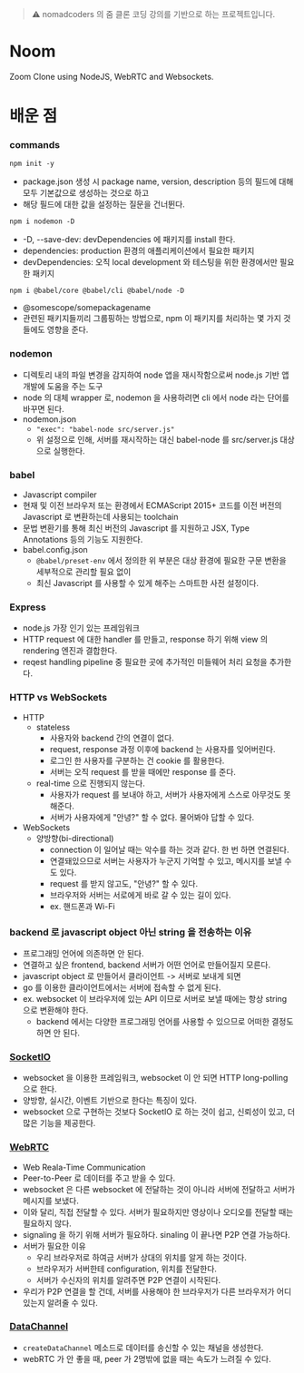 > ⚠️ nomadcoders 의 줌 클론 코딩 강의를 기반으로 하는 프로젝트입니다.

# Noom

Zoom Clone using NodeJS, WebRTC and Websockets.

# 배운 점

### commands
`npm init -y`
* package.json 생성 시 package name, version, description 등의 필드에 대해 모두 기본값으로 생성하는 것으로 하고
* 해당 필드에 대한 값을 설정하는 질문을 건너뛴다.

`npm i nodemon -D`
* -D, --save-dev: devDependencies 에 패키지를 install 한다.
* dependencies: production 환경의 애플리케이션에서 필요한 패키지
* devDependencies: 오직 local development 와 테스팅을 위한 환경에서만 필요한 패키지

`npm i @babel/core @babel/cli @babel/node -D`
* @somescope/somepackagename
* 관련된 패키지들끼리 그룹핑하는 방법으로, npm 이 패키지를 처리하는 몇 가지 것들에도 영향을 준다.

### nodemon
* 디렉토리 내의 파일 변경을 감지하여 node 앱을 재시작함으로써 node.js 기반 앱 개발에 도움을 주는 도구
* node 의 대체 wrapper 로, nodemon 을 사용하려면 cli 에서 node 라는 단어를 바꾸면 된다.
* nodemon.json
  * `"exec": "babel-node src/server.js"`
  * 위 설정으로 인해, 서버를 재시작하는 대신 babel-node 를 src/server.js 대상으로 실행한다.

### babel
* Javascript compiler
* 현재 및 이전 브라우저 또는 환경에서 ECMAScript 2015+ 코드를 이전 버전의 Javascript 로 변환하는데 사용되는 toolchain
* 문법 변환기를 통해 최신 버전의 Javascript 를 지원하고 JSX, Type Annotations 등의 기능도 지원한다.
* babel.config.json
  * `@babel/preset-env` 에서 정의한 위 부분은 대상 환경에 필요한 구문 변환을 세부적으로 관리할 필요 없이
  * 최신 Javascript 를 사용할 수 있게 해주는 스마트한 사전 설정이다.

### Express
* node.js 가장 인기 있는 프레임워크
* HTTP request 에 대한 handler 를 만들고, response 하기 위해 view 의 rendering 엔진과 결합한다.
* reqest handling pipeline 중 필요한 곳에 추가적인 미들웨어 처리 요청을 추가한다.

### HTTP vs WebSockets
- HTTP
  - stateless
    - 사용자와 backend 간의 연결이 없다.
    - request, response 과정 이후에 backend 는 사용자를 잊어버린다.
    - 로그인 한 사용자를 구분하는 건 cookie 를 활용한다.
    - 서버는 오직 request 를 받을 때에만 response 를 준다.
  - real-time 으로 진행되지 않는다. 
    - 사용자가 request 를 보내야 하고, 서버가 사용자에게 스스로 아무것도 못해준다.
    - 서버가 사용자에게 "안녕?" 할 수 없다. 물어봐야 답할 수 있다.
- WebSockets
  - 양방향(bi-directional)
    - connection 이 일어날 때는 악수를 하는 것과 같다. 한 번 하면 연결된다.
    - 연결돼있으므로 서버는 사용자가 누군지 기억할 수 있고, 메시지를 보낼 수도 있다.
    - request 를 받지 않고도, "안녕?" 할 수 있다.
    - 브라우저와 서버는 서로에게 바로 갈 수 있는 길이 있다.
    - ex. 핸드폰과 Wi-Fi

### backend 로 javascript object 아닌 string 을 전송하는 이유
- 프로그래밍 언어에 의존하면 안 된다.
- 연결하고 싶은 frontend, backend 서버가 어떤 언어로 만들어질지 모른다.
- javascript object 로 만들어서 클라이언트 -> 서버로 보내게 되면
- go 를 이용한 클라이언트에서는 서버에 접속할 수 없게 된다.
- ex. websocket 이 브라우저에 있는 API 이므로 서버로 보낼 때에는 항상 string 으로 변환해야 한다.
  - backend 에서는 다양한 프로그래밍 언어를 사용할 수 있으므로 어떠한 결정도 하면 안 된다.

### [SocketIO](https://socket.io/)
- websocket 을 이용한 프레임워크, websocket 이 안 되면 HTTP long-polling 으로 한다.
- 양방향, 실시간, 이벤트 기반으로 한다는 특징이 있다. 
- websocket 으로 구현하는 것보다 SocketIO 로 하는 것이 쉽고, 신뢰성이 있고, 더 많은 기능을 제공한다.

### [WebRTC](https://developer.mozilla.org/ko/docs/Web/API/WebRTC_API)
- Web Reala-Time Communication
- Peer-to-Peer 로 데이터를 주고 받을 수 있다.
- websocket 은 다른 websocket 에 전달하는 것이 아니라 서버에 전달하고 서버가 메시지를 보냈다.
- 이와 달리, 직접 전달할 수 있다. 서버가 필요하지만 영상이나 오디오를 전달할 때는 필요하지 않다.
- signaling 을 하기 위해 서버가 필요하다. sinaling 이 끝나면 P2P 연결 가능하다.
- 서버가 필요한 이유
  - 우리 브라우저로 하여금 서버가 상대의 위치를 알게 하는 것이다.
  - 브라우저가 서버한테 configuration, 위치를 전달한다.
  - 서버가 수신자의 위치를 알려주면 P2P 연결이 시작된다.
- 우리가 P2P 연결을 할 건데, 서버를 사용해야 한 브라우저가 다른 브라우저가 어디있는지 알려줄 수 있다.

### [DataChannel](https://developer.mozilla.org/ko/docs/Web/API/RTCPeerConnection/createDataChannel)
- `createDataChannel` 메소드로 데이터를 송신할 수 있는 채널을 생성한다.
- webRTC 가 안 좋을 때, peer 가 2명밖에 없을 때는 속도가 느려질 수 있다.